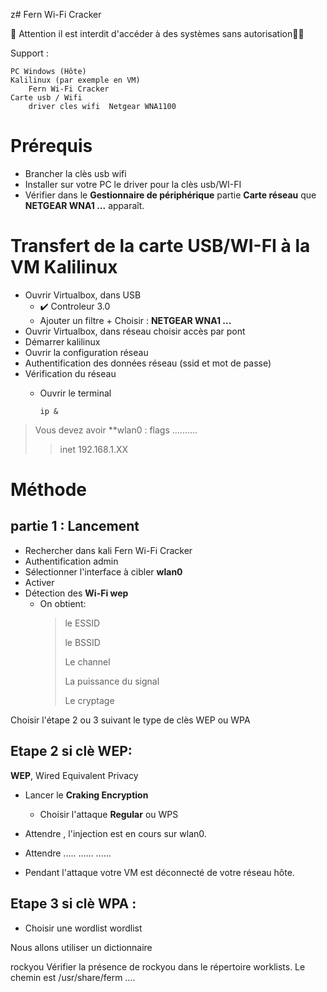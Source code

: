 z#  Fern Wi-Fi Cracker

🚩 Attention il est interdit d'accéder à des systèmes sans autorisation🏴‍☠️

Support :

    PC Windows (Hôte)
    Kalilinux (par exemple en VM)
        Fern Wi-Fi Cracker
    Carte usb / Wifi
        driver cles wifi  Netgear WNA1100
# Prérequis
* Brancher la clès usb wifi
* Installer sur votre PC le driver pour la clès usb/WI-FI
* Vérifier dans le **Gestionnaire de périphérique** partie **Carte réseau** que **NETGEAR WNA1 ...** apparaît.

# Transfert de la carte USB/WI-FI à la VM Kalilinux
* Ouvrir Virtualbox, dans USB
    * ✔️ Controleur 3.0
    * Ajouter un filtre +
        Choisir :  **NETGEAR WNA1 ...** 
* Ouvrir Virtualbox, dans réseau choisir accès par pont
* Démarrer kalilinux
* Ouvrir la configuration réseau
* Authentification des données réseau (ssid et mot de passe)
* Vérification du réseau
    * Ouvrir le terminal

          ip &
> Vous devez avoir **wlan0 : flags ..........
> 
> > inet 192.168.1.XX

  # Méthode

## partie 1 : Lancement
* Rechercher dans kali Fern Wi-Fi Cracker
* Authentification admin
* Sélectionner l'interface à cibler **wlan0**
* Activer
* Détection des **Wi-Fi wep**
    * On obtient:
        > le ESSID
        >
        > le BSSID
        >
        > Le channel
        >
        > La puissance du signal
        >
        > Le cryptage 

Choisir l'étape 2 ou 3 suivant le type de clès WEP ou WPA


## Etape 2 si clè WEP:

**WEP**, Wired Equivalent Privacy
        
            
* Lancer le **Craking Encryption**

    * Choisir l'attaque **Regular** ou WPS

* Attendre , l'injection est en cours sur wlan0.

* Attendre ..... ...... ......

* Pendant l'attaque votre VM est déconnecté de votre réseau hôte.
  

## Etape 3 si clè WPA :

* Choisir une wordlist
wordlist
 
Nous allons utiliser un dictionnaire

rockyou
Vérifier la présence de rockyou dans le répertoire worklists. Le chemin est /usr/share/ferm ....